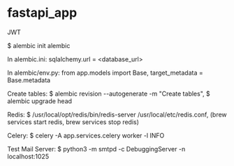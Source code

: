 # fastapi_app

JWT

$ alembic init alembic

In alembic.ini:
sqlalchemy.url = <database_url>

In alembic/env.py:
from app.models import Base,
target_metadata = Base.metadata

Create tables:
$ alembic revision --autogenerate -m "Create tables",
$ alembic upgrade head

Redis:
$ /usr/local/opt/redis/bin/redis-server /usr/local/etc/redis.conf,
(brew services start redis, brew services stop redis)

Celery:
$ celery -A app.services.celery worker -l INFO

Test Mail Server:
$ python3 -m smtpd -c DebuggingServer -n localhost:1025


